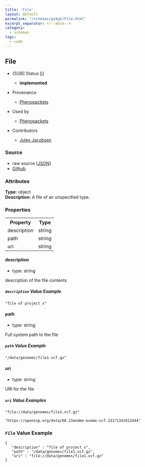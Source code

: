```yaml
---
title: 'File'
layout: default
permalink: "/schemas/ga4gh/File.html"
excerpt_separator: <!--more-->
category:
  - schemas
tags:
  - code
---
```



## File

* {S}[B] Status  [[i]](https://schemablocks.org/about/sb-status-levels.html)
    - __implemented__


* Provenance  

    - [Phenopackets](https://github.com/phenopackets/phenopacket-schema/blob/master/docs/file.rst)  

* Used by  

    - [Phenopackets](https://github.com/phenopackets/phenopacket-schema/blob/master/docs/file.rst)  

* Contributors  

    - [Jules Jacobsen](https://orcid.org/0000-0002-3265-15918)  
<!--more-->

### Source

* raw source [[JSON](./File.json)] 
* [Github](https://github.com/ga4gh-schemablocks/blocks/blob/master/src/File.yaml)

### Attributes
  
__Type:__ object  
__Description:__ A file of an unspecified type.


### Properties

<table>
  <tr>
    <th>Property</th>
    <th>Type</th>
  </tr>
  <tr>
    <td>description</td>
    <td>string</td>
  </tr>
  <tr>
    <td>path</td>
    <td>string</td>
  </tr>
  <tr>
    <td>uri</td>
    <td>string</td>
  </tr>

</table>

    
#### description

* type: string

description of the file contents

##### `description` Value Example  

```
"file of project x"
```
    
#### path

* type: string

Full system path to the file

##### `path` Value Example  

```
"/data/genomes/file1.vcf.gz"
```
    
#### uri

* type: string

URI for the file

##### `uri` Value Examples  

```
"file://data/genomes/file1.vcf.gz"
```
```
"https://opensnp.org/data/60.23andme-exome-vcf.231?1341012444"
```


### `File` Value Example  

```
{
   "description" : "file of project x",
   "path" : "/data/genomes/file1.vcf.gz",
   "uri" : "file://data/genomes/file1.vcf.gz"
}
```

